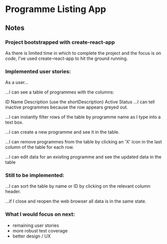 # Programme Listing App

## Notes

### Project bootstrapped with create-react-app

As there is limited time in which to complete the project and the focus is on _code_, I've used create-react-app to hit the ground running.

### Implemented user stories:

As a user...

...I can see a table of programmes with the columns:

ID
Name
Description (use the shortDescription)
Active Status
...I can tell inactive programmes because the row appears greyed out.

...I can instantly filter rows of the table by programme name as I type into a text box.

...I can create a new programme and see it in the table.

...I can remove programmes from the table by clicking an 'X' icon in the last column of the table for each row.

...I can edit data for an existing programme and see the updated data in the table

### Still to be implemented:

...I can sort the table by name or ID by clicking on the relevant column header.

...if I close and reopen the web browser all data is in the same state.

### What I would focus on next:

- remaining user stories
- more robust test coverage
- better design / UX
